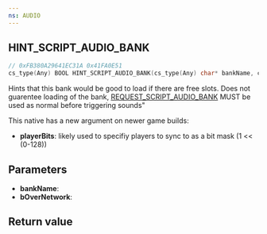 ```yaml
---
ns: AUDIO
---
```

## HINT_SCRIPT_AUDIO_BANK

```c
// 0xFB380A29641EC31A 0x41FA0E51
cs_type(Any) BOOL HINT_SCRIPT_AUDIO_BANK(cs_type(Any) char* bankName, cs_type(int) BOOL bOverNetwork);
```

Hints that this bank would be good to load if there are free slots.
Does not guarentee loading of the bank, [REQUEST_SCRIPT_AUDIO_BANK](#_0xFE02FFBED8CA9D99) MUST be used as normal before triggering sounds"

This native has a new argument on newer game builds:
* **playerBits**: likely used to specifiy players to sync to as a bit mask (1 << (0-128))

## Parameters
* **bankName**:
* **bOverNetwork**:

## Return value
